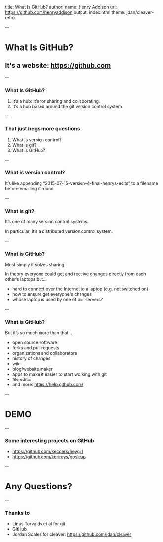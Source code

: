 title: What Is GitHub?
author:
    name: Henry Addison
    url: https://github.com/henryaddison
output: index.html
theme: jdan/cleaver-retro

--

# What Is GitHub?

## It's a website: https://github.com

--

### What Is GitHub?

1. It’s a hub: it’s for sharing and collaborating.
2. It’s a hub based around the git version control system.

--

### That just begs more questions

1. What is version control?
1. What is git?
1. What is GitHub?

--

### What is version control?

It’s like appending “2015-07-15-version-4-final-henrys-edits” to a filename before emailing it round.

--

### What is git?

It’s one of many version control systems. 

In particular, it’s a distributed version control system.

--

### What is GitHub?

Most simply it solves sharing.

In theory everyone could get and receive changes directly from each other’s laptops but…
* hard to connect over the Internet to a laptop (e.g. not switched on)
* how to ensure get everyone's changes
* whose laptop is used by one of our servers?

--

### What is GitHub?

But it’s so much more than that…
* open source software
* forks and pull requests
* organizations and collaborators
* history of changes
* wiki
* blog/website maker
* apps to make it easier to start working with git
* file editor
* and more: https://help.github.com/

--

# DEMO

--

### Some interesting projects on GitHub

* https://github.com/keccers/heygirl
* https://github.com/koriroys/gosleap

--

# Any Questions?

--

### Thanks to

* Linus Torvalds et al for git
* GitHub
* Jordan Scales for cleaver: https://github.com/jdan/cleaver

